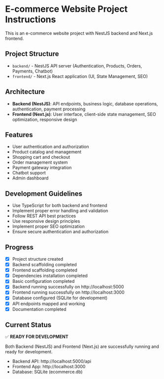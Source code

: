 # E-commerce Website Project Instructions

This is an e-commerce website project with NestJS backend and Next.js frontend.

## Project Structure

- `backend/` - NestJS API server (Authentication, Products, Orders, Payments, Chatbot)
- `frontend/` - Next.js React application (UI, State Management, SEO)

## Architecture

- **Backend (NestJS)**: API endpoints, business logic, database operations, authentication, payment processing
- **Frontend (Next.js)**: User interface, client-side state management, SEO optimization, responsive design

## Features

- User authentication and authorization
- Product catalog and management
- Shopping cart and checkout
- Order management system
- Payment gateway integration
- Chatbot support
- Admin dashboard

## Development Guidelines

- Use TypeScript for both backend and frontend
- Implement proper error handling and validation
- Follow REST API best practices
- Use responsive design principles
- Implement proper SEO optimization
- Ensure secure authentication and authorization

## Progress

- [x] Project structure created
- [x] Backend scaffolding completed
- [x] Frontend scaffolding completed
- [x] Dependencies installation completed
- [x] Basic configuration completed
- [x] Backend running successfully on http://localhost:5000
- [x] Frontend running successfully on http://localhost:3000
- [x] Database configured (SQLite for development)
- [x] API endpoints mapped and working
- [x] Documentation completed

## Current Status

✅ **READY FOR DEVELOPMENT**

Both Backend (NestJS) and Frontend (Next.js) are successfully running and ready for development.

- Backend API: http://localhost:5000/api
- Frontend App: http://localhost:3000
- Database: SQLite (ecommerce.db)
